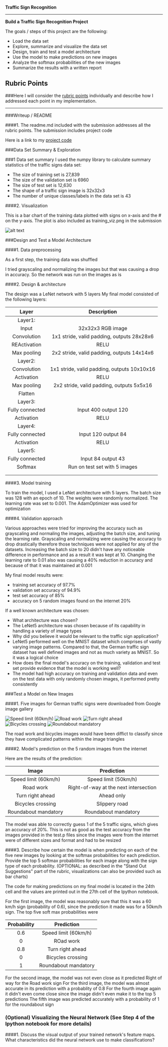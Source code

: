 **Traffic Sign Recognition** 


---

**Build a Traffic Sign Recognition Project**

The goals / steps of this project are the following:
* Load the data set
* Explore, summarize and visualize the data set
* Design, train and test a model architecture
* Use the model to make predictions on new images
* Analyze the softmax probabilities of the new images
* Summarize the results with a written report


[//]: # (Image References)

[image1]: ./examples/training_viz.png "Visualization"
[image2]: ./examples/grayscale.jpg "Grayscaling"
[image3]: ./examples/random_noise.jpg "Random Noise"
[image4]: ./examples/test_img_3.jpg "Speed limit (60km/h)"
[image5]: ./examples/test_img_25.jpg "Road work"
[image6]: ./examples/test_img_29.jpg "Bicycles crossing"
[image7]: ./examples/test_img_33.jpg "Turn right ahead"
[image8]: ./examples/test_img_40.jpg "Roundabout mandatory"

## Rubric Points
###Here I will consider the [rubric points](https://review.udacity.com/#!/rubrics/481/view) individually and describe how I addressed each point in my implementation.  

---
###Writeup / README

####1. The readme.md included with the submission addresses all the rubric points. The submission includes project code

Here is a link to my [project code](https://github.com/udacity/CarND-Traffic-Sign-Classifier-Project/blob/master/Traffic_Sign_Classifier.ipynb)

###Data Set Summary & Exploration

###1 Data set summary
I used the numpy library to calculate summary statistics of the traffic signs data set:

* The size of training set is 27,839
* The size of the validation set is 6960
* The size of test set is 12,630
* The shape of a traffic sign image is 32x32x3
* The number of unique classes/labels in the data set is 43

####2. Visualization

This is a bar chart of the training data plotted with signs on x-axis and the # on the y-axis. The plot is also included as training_viz.png in the submission

![alt text][image1]

###Design and Test a Model Architecture

####1. Data preprocessing

As a first step, the training data was shuffled

I tried grayscaling and normalizing the images but that was causing a drop in accuracy. So the network was run on the images as is


####2. Design & architecture

The design was a LeNet network with 5 layers
My final model consisted of the following layers:

| Layer         		|     Description	        					| 
|:---------------------:|:---------------------------------------------:| 
| Layer1:
|   Input         		| 32x32x3 RGB image   							| 
|   Convolution         | 1x1 stride, valid padding, outputs 28x28x6 	|
|   REActivation		| RELU											|
|   Max pooling	      	| 2x2 stride, valid padding, outputs 14x14x6 				    |
| Layer2:
|   Convolution 	    | 1x1 stride, valid padding, outputs 10x10x16   |
|   Activation          | RELU                                             |
|   Max pooling         | 2x2 stride, valid padding, outputs 5x5x16     |  
|   Flatten             |                                               |
| Layer3:
|   Fully connected		| Input 400 output 120        					|
|   Activation          | RELU                                          |
| Layer4:
|   Fully connected		| Input 120 output 84        					|
|   Activation          | RELU                                          |
| Layer5:
|   Fully connected		| Input 84 output 43          					|
|Softmax				| Run on test set with 5 images        									|
|						|												|
|						|												|
 


####3. Model training

To train the model, I used a LeNet architecture with 5 layers. The batch size was 128 with an epoch of 10. The weights were randomly normalized. The learning rate was set to 0.001. The AdamOptimizer was used for optimization

####4. Validation approach

Various approaches were tried for improving the accuracy such as grayscaling and normaling the images, adjusting the batch size, and tuning the learning rate. Grayscaling and normalzing were causing the accuracy to drop drastically therefore those techniques were not applied for any of the datasets. Increasing the batch size to 20 didn't have any noticeable difference in performance and as a result it was kept at 10. Changing the learning rate to 0.01 also was causing a 40% reduction in accuracy and because of that it was maintained at 0.001

My final model results were:
* training set accuracy of 97.7%
* validation set accuracy of 94.9%
* test set accuracy of 85%
* accuracy on 5 random images found on the internet 20%


If a well known architecture was chosen:
* What architecture was chosen?
* The LeNet5 architecture was chosen because of its capability in handling a variety of image types 
* Why did you believe it would be relevant to the traffic sign application?
* LeNet5 performed well on the MNIST dataset which comprises of vastly varying image patterns. Compared to that, the German traffic sign dataset has well defined images and not as much variety as MNIST. So it was a logical choice
* How does the final model's accuracy on the training, validation and test set provide evidence that the model is working well?
* The model had high accuracy on training and validation data and even on the test data with only randomly chosen images, it performed pretty consistently
 

###Test a Model on New Images

####1. Five images for German traffic signs were downloaded from Google image gallery



![Speed limit (60km/h)][image4] ![Road work][image5] ![Turn right ahead][image6] 
![Bicycles crossing][image7] ![Roundabout mandatory][image8]

The road work and bicycles images would have been diffict to classify since they have complicated patterns within the image triangles

####2. Model's prediction on the 5 random images from the internet

Here are the results of the prediction:

| Image			        |     Prediction	        					| 
|:---------------------:|:---------------------------------------------:| 
| Speed limit (60km/h)	| Speed limit (50km/h)							| 
| Road work    			| Right-of-way at the next intersection			|
| Turn right ahead		| Ahead only									|
| Bicycles crossing		| Slippery road                         		|
| Roundabout mandatory	| Roundabout mandatory 							|


The model was able to correctly guess 1 of the 5 traffic signs, which gives an accuracy of 20%. This is not as good as the test accuracy from the images provided in the test.p files since the images were from the internet were of different sizes and format and had to be resized 

####3. Describe how certain the model is when predicting on each of the five new images by looking at the softmax probabilities for each prediction. Provide the top 5 softmax probabilities for each image along with the sign type of each probability. (OPTIONAL: as described in the "Stand Out Suggestions" part of the rubric, visualizations can also be provided such as bar charts)

The code for making predictions on my final model is located in the 24th cell and the values are printed out in the 27th cell of the Ipython notebook.

For the first image, the model was reasonably sure that this it was a 60 km/h sign (probability of 0.6), since the prediction it made was for a 50km/h sign. The top five soft max probabilities were

| Probability         	|     Prediction	        					| 
|:---------------------:|:---------------------------------------------:| 
| 0.6          			| Speed limit (60km/h)							| 
| 0     				| ROad work 									|
| 0.8					| Turn right ahead								|
| 0	      			    | Bicycles crossing				 				|
| 1				        | Roundabout mandatory 							|


For the second image, the model was not even close as it predicted Right of way for the Road work sign
For the third image, the model was almost accurate in its prediction with a probablity of 0.8
For the fourth image again it didn't even come close since the image didn't even make it to the top 5 predictions
The fifth image was predicted accurately with a probability of 1 for the roundabout sign

### (Optional) Visualizing the Neural Network (See Step 4 of the Ipython notebook for more details)
####1. Discuss the visual output of your trained network's feature maps. What characteristics did the neural network use to make classifications?


